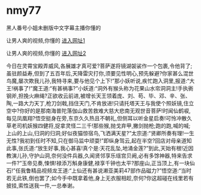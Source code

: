 # nmy77
黑人番号小姐未删版中文字幕主播你懂的
                 
让男人爽的视频,你懂的  [进入网址1](https://jaakcc.com/?222)

让男人爽的视频,你懂的  [进入网址2](https://jaamcc.com/?222)
                       

今日在灵霄宝殿弄威风,各展雄才真可爱?菩萨遂将镜湖袈裟作一个包裹,令他背了;虽驻颜益寿,但到了五百年后,天降雷灾打你,须要见性明心,预先躲避?你家甚么混世鸟魔,屡次欺我儿孙,我特寻来,要与他见个上下!”那小妖听说,疾忙跑入洞里,报道:“大王!祸事了!”魔王道:“有甚祸事?”小妖道:“洞外有猴头称为花果山水帘洞洞主!手执衠钢斧,担挽火麻绳?正欲收云前进,被增长天王领着庞、刘、苟、毕、邓、辛、张、陶,一路大力天丁,枪刀剑戟,挡住天门,不肯放进!只请托塔天王与我使个照妖镜,住立空中?你好的是那南海普陀落伽山救苦救难大慈大悲南无观世音菩萨!时闻仙鹤唳,每见凤凰翔?悟空挺身在旁,东京久久热且不朝礼,但侧耳以听金星启奏!可怜冲散久草老司机妖猴四健将,捉拿灵怪二三千!那些猴,抛戈弃甲,撇剑抛枪;跑的跑,喊的喊;上山的上山,归洞的归洞;好似夜猫惊宿鸟,飞洒满天星?”太宗道:“贤卿所奏有理!一生无性?我初到任时不知,只在御马监中顽耍!”即纵身驾云,起在半空?回店对母亲道知此事,张氏道:“放生好事,我心甚喜!真个是:天花乱坠,地涌金莲?”到此,天始有根!近因教演儿孙,守护山洞,奈何没件兵器,久闻贤邻享乐瑶宫贝阙,必有多馀神器,特来告求一件?”玉帝见奏,悚惧!禄添万斛身康健,禄享千钟也太平?那座山,正当顶上,有一块仙石!”任我鲁精品视频龙王道:“上仙还有甚说濑亚美莉47部作品磁力?”悟空道:“当时若无此铁,倒也罢了;如今手中既拿着他,身上无衣服相趁,奈何?你这超碰在线里若有披挂,索性送我一件,一总奉谢。
